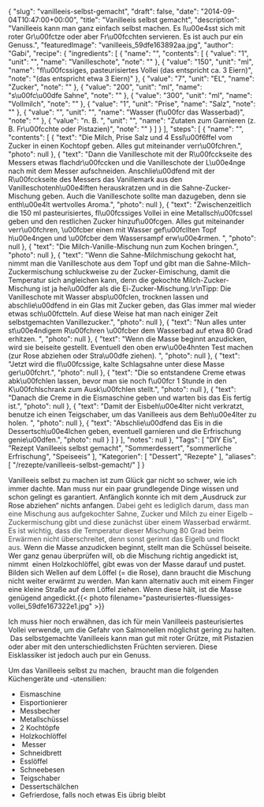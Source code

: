 {
    "slug": "vanilleeis-selbst-gemacht",
    "draft": false,
    "date": "2014-09-04T10:47:00+00:00",
    "title": "Vanilleeis selbst gemacht",
    "description": "Vanilleeis kann man ganz einfach selbst machen. Es l\u00e4sst sich mit roter Gr\u00fctze oder aber Fr\u00fcchten servieren. Es ist auch pur ein Genuss.",
    "featuredImage": "vanilleeis_59dfe163892aa.jpg",
    "author": "Gabi",
    "recipe": {
        "ingredients": [
            {
                "name": "",
                "contents": [
                    {
                        "value": "1",
                        "unit": "",
                        "name": "Vanilleschote",
                        "note": ""
                    },
                    {
                        "value": "150",
                        "unit": "ml",
                        "name": "fl\u00fcssiges, pasteurisiertes Vollei (das entspricht ca. 3 Eiern)",
                        "note": "(das entspricht etwa 3 Eiern)"
                    },
                    {
                        "value": "7",
                        "unit": "EL",
                        "name": "Zucker",
                        "note": ""
                    },
                    {
                        "value": "200",
                        "unit": "ml",
                        "name": "s\u00fc\u00dfe Sahne",
                        "note": ""
                    },
                    {
                        "value": "300",
                        "unit": "ml",
                        "name": "Vollmilch",
                        "note": ""
                    },
                    {
                        "value": "1",
                        "unit": "Prise",
                        "name": "Salz",
                        "note": ""
                    },
                    {
                        "value": "",
                        "unit": "",
                        "name": "Wasser (f\u00fcr das Wasserbad)",
                        "note": ""
                    },
                    {
                        "value": "n. B. ",
                        "unit": "",
                        "name": "Zutaten zum Garnieren (z. B. Fr\u00fcchte oder Pistazien)",
                        "note": ""
                    }
                ]
            }
        ],
        "steps": [
            {
                "name": "",
                "contents": [
                    {
                        "text": "Die Milch, Prise Salz und 4 Essl\u00f6ffel vom Zucker in einen Kochtopf geben. Alles gut miteinander verr\u00fchren.",
                        "photo": null
                    },
                    {
                        "text": "Dann die Vanilleschote mit der R\u00fcckseite des Messers etwas flachdr\u00fccken und die Vanilleschote der L\u00e4nge nach mit dem Messer aufschneiden. Anschlie\u00dfend mit der R\u00fcckseite des Messers das Vanillemark aus den Vanilleschotenh\u00e4lften herauskratzen und in die Sahne-Zucker-Mischung geben. Auch die Vanilleschote sollte man dazugeben, denn sie enth\u00e4lt wertvolles Aroma.",
                        "photo": null
                    },
                    {
                        "text": "Zwischenzeitlich die 150 ml pasteurisiertes, fl\u00fcssiges Vollei in eine Metallsch\u00fcssel geben und den restlichen Zucker hinzuf\u00fcgen. Alles gut miteinander verr\u00fchren,  \u00fcber einen mit Wasser gef\u00fcllten Topf h\u00e4ngen und \u00fcber dem Wassersampf erw\u00e4rmen. ",
                        "photo": null
                    },
                    {
                        "text": "Die Milch-Vanille-Mischung nun zum Kochen bringen.",
                        "photo": null
                    },
                    {
                        "text": "Wenn die Sahne-Milchmischung gekocht hat, nimmt man die Vanilleschote aus dem Topf und gibt man die Sahne-Milch-Zuckermischung schluckweise zu der Zucker-Eimischung, damit die Temperatur sich angleichen kann, denn die gekochte Milch-Zucker-Mischung ist ja hei\u00dfer als die Ei-Zucker-Mischung.\r\nTipp: Die Vanilleschote mit Wasser absp\u00fclen, trocknen lassen und abschlie\u00dfend in ein Glas mit Zucker geben, das Glas immer mal wieder etwas sch\u00fctteln. Auf diese Weise hat man nach einiger Zeit selbstgemachten Vanillezucker.",
                        "photo": null
                    },
                    {
                        "text": "Nun alles unter st\u00e4ndigem R\u00fchren \u00fcber dem Wasserbad auf etwa 80 Grad erhitzen. ",
                        "photo": null
                    },
                    {
                        "text": "Wenn die Masse beginnt anzudicken, wird sie beiseite gestellt. Eventuell den oben erw\u00e4hnten Test machen (zur Rose abziehen oder Stra\u00dfe ziehen). ",
                        "photo": null
                    },
                    {
                        "text": "Jetzt wird die fl\u00fcssige, kalte Schlagsahne unter diese Masse ger\u00fchrt.",
                        "photo": null
                    },
                    {
                        "text": "Die so entstandene Creme etwas abk\u00fchlen lassen, bevor man sie noch f\u00fcr 1 Stunde in den K\u00fchlschrank zum Ausk\u00fchlen stellt.",
                        "photo": null
                    },
                    {
                        "text": "Danach die Creme in die Eismaschine geben und warten bis das Eis fertig ist.",
                        "photo": null
                    },
                    {
                        "text": "Damit der Eisbeh\u00e4lter nicht verkratzt, benutze ich einen Teigschaber, um das Vanilleeis aus dem Beh\u00e4lter zu holen. ",
                        "photo": null
                    },
                    {
                        "text": "Abschlie\u00dfend das Eis in die Dessertsch\u00e4lchen geben, eventuell garnieren und die Erfrischung genie\u00dfen.",
                        "photo": null
                    }
                ]
            }
        ],
        "notes": null
    },
    "Tags": [
        "DIY Eis",
        "Rezept Vanilleeis selbst gemacht",
        "Sommerdessert",
        "sommerliche Erfrischung",
        "Speiseeis"
    ],
    "Kategorien": [
        "Dessert",
        "Rezepte"
    ],
    "aliases": [
        "\/rezepte\/vanilleeis-selbst-gemacht\/"
    ]
}

Vanilleeis selbst zu machen ist zum Glück gar nicht so schwer, wie ich immer dachte. Man muss nur ein paar grundlegende Dinge wissen und schon gelingt es garantiert. Anfänglich konnte ich mit dem &#8222;Ausdruck zur Rose abziehen&#8220; nichts anfangen. <span style="color: #444444">Dabei geht es lediglich darum, dass man eine Mischung aus aufgekochter Sahne, Zucker und Milch zu einer Eigelb &#8211; Zuckermischung gibt und diese zunächst über einem Wasserbad erwärmt. Es ist wichtig, dass die Temperatur dieser Mischung 80 Grad beim Erwärmen nicht überschreitet, denn sonst gerinnt das Eigelb und flockt aus.</span> Wenn die Masse anzudicken beginnt, stellt man die Schüssel beiseite. Wer ganz genau überprüfen will, ob die Mischung richtig angedickt ist, nimmt  einen Holzkochlöffel, gibt ewas von der Masse darauf und pustet. Bilden sich Wellen auf dem Löffel (= die Rose), dann braucht die Mischung nicht weiter erwärmt zu werden. Man kann alternativ auch mit einem Finger eine kleine Straße auf dem Löffel ziehen. Wenn diese hält, ist die Masse genügend angedickt.{{< photo filename="pasteurisiertes-fluessiges-vollei_59dfe167322e1.jpg" >}} 

Ich muss hier noch erwähnen, das ich für mein Vanilleeis pasteurisiertes Vollei verwende, um die Gefahr von Salmonellen möglichst gering zu halten.  Das selbstgemachte Vanilleeis kann man gut mit roter Grütze, mit Pistazien oder aber mit den unterschiedlichsten Früchten servieren. Diese Eisklassiker ist jedoch auch pur ein Genuss.

Um das Vanilleeis selbst zu machen,  braucht man die folgenden Küchengeräte und -utensilien:

 * Eismaschine
 * Eisportionierer
 * Messbecher
 * Metallschüssel
 * 2 Kochtöpfe
 * Holzkochlöffel
 *  Messer
 * Schneidbrett
 * Esslöffel
 * Schneebesen
 * Teigschaber
 * Dessertschälchen
 * Gefrierdose, falls noch etwas Eis übrig bleibt